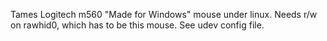 Tames Logitech m560 "Made for Windows" mouse under linux. Needs r/w on rawhid0, which has to be this mouse. See udev config file.
